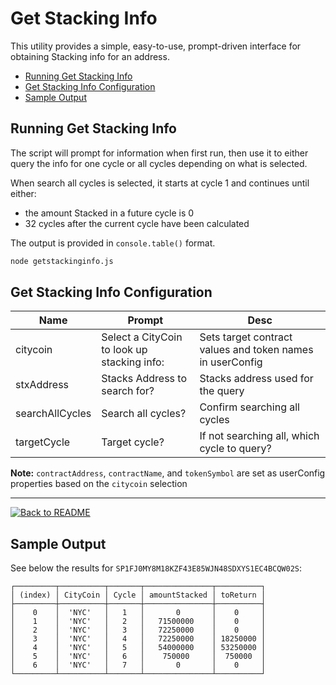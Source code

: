 # Get Stacking Info <!-- omit in toc -->

This utility provides a simple, easy-to-use, prompt-driven interface for obtaining Stacking info for an address.

- [Running Get Stacking Info](#running-get-stacking-info)
- [Get Stacking Info Configuration](#get-stacking-info-configuration)
- [Sample Output](#sample-output)

## Running Get Stacking Info

The script will prompt for information when first run, then use it to either query the info for one cycle or all cycles depending on what is selected.

When search all cycles is selected, it starts at cycle 1 and continues until either:

- the amount Stacked in a future cycle is 0
- 32 cycles after the current cycle have been calculated

The output is provided in `console.table()` format.

```bash
node getstackinginfo.js
```

## Get Stacking Info Configuration

| Name            | Prompt                                      | Desc                                                      |
| --------------- | ------------------------------------------- | --------------------------------------------------------- |
| citycoin        | Select a CityCoin to look up stacking info: | Sets target contract values and token names in userConfig |
| stxAddress      | Stacks Address to search for?               | Stacks address used for the query                         |
| searchAllCycles | Search all cycles?                          | Confirm searching all cycles                              |
| targetCycle     | Target cycle?                               | If not searching all, which cycle to query?               |

**Note:** `contractAddress`, `contractName`, and `tokenSymbol` are set as userConfig properties based on the `citycoin` selection

---

[![Back to README](https://img.shields.io/static/v1?label=&message=Back%20to%20README&color=3059d9&style=for-the-badge)](README.md)

## Sample Output

See below the results for `SP1FJ0MY8M18KZF43E85WJN48SDXYS1EC4BCQW02S`:

```none
┌─────────┬──────────┬───────┬───────────────┬──────────┐
│ (index) │ CityCoin │ Cycle │ amountStacked │ toReturn │
├─────────┼──────────┼───────┼───────────────┼──────────┤
│    0    │  'NYC'   │   1   │       0       │    0     │
│    1    │  'NYC'   │   2   │   71500000    │    0     │
│    2    │  'NYC'   │   3   │   72250000    │    0     │
│    3    │  'NYC'   │   4   │   72250000    │ 18250000 │
│    4    │  'NYC'   │   5   │   54000000    │ 53250000 │
│    5    │  'NYC'   │   6   │    750000     │  750000  │
│    6    │  'NYC'   │   7   │       0       │    0     │
└─────────┴──────────┴───────┴───────────────┴──────────┘
```
